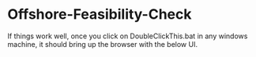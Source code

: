 # Offshore-Feasibility-Check
If things work well, once you click on DoubleClickThis.bat in any windows machine, it should bring up the browser with the below UI.
